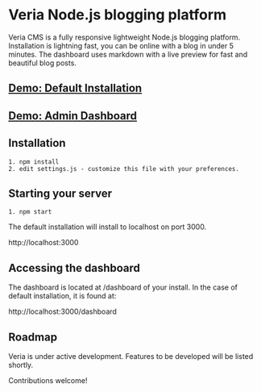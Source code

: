 Veria Node.js blogging platform
=====

Veria CMS is a fully responsive lightweight Node.js blogging platform.
Installation is lightning fast, you can be online with a blog in under 5 minutes.
The dashboard uses markdown with a live preview for fast and beautiful blog posts.

## [Demo: Default Installation](http://demo.veriacms.com)
## [Demo: Admin Dashboard](http://demo.veriacms.com/dashboard)


Installation
------------

    1. npm install
    2. edit settings.js - customize this file with your preferences.


Starting your server
--------------------

    1. npm start


The default installation will install to localhost on port 3000.

http://localhost:3000


Accessing the dashboard
-----------------------

The dashboard is located at /dashboard of your install. In the case of default installation, it is found at:

http://localhost:3000/dashboard



Roadmap
-------
Veria is under active development.
Features to be developed will be listed shortly.

Contributions welcome!
